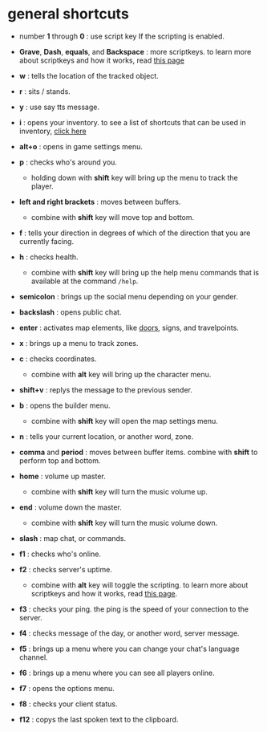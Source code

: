 # general shortcuts


* number **1** through **0** : use script key If the scripting is enabled.
* **Grave**, **Dash**, **equals**, and **Backspace** : more scriptkeys.
to learn more about scriptkeys and how it works, read [this page](../../general/scriptkeys "learn more about scriptkeys in general!")

* **w** : tells the location of the tracked object.
* **r** : sits / stands.
* **y** : use say tts message.
* **i** : opens your inventory. to see a list of shortcuts that can be used in inventory, [click here](../inventory "learn more about inventory and its shortcuts!")
* **alt+o** : opens in game settings menu.
* **p** : checks who's around you.
	* holding down with **shift** key will bring up the menu to track the player.
* **left and right brackets** : moves between buffers.
	* combine with **shift** key will move top and bottom.
* **f** : tells your direction in degrees of which of the direction that you are currently facing.
* **h** : checks health.
	* combine with **shift** key will bring up the help menu commands that is available at the command `/help`.
* **semicolon** : brings up the social menu depending on your gender.
* **backslash** : opens public chat.
* **enter** : activates map elements, like [doors](../../map/builder/door), signs, and travelpoints.
* **x** : brings up a menu to track zones.
* **c** : checks coordinates.
	* combine with **alt** key will bring up the character menu.
* **shift+v** : replys the message to the previous sender.
* **b** : opens the builder menu.
	* combine with **shift** key will open the map settings menu.
* **n** : tells your current location, or another word, zone.
* **comma** and **period** : moves between buffer items. combine with **shift** to perform top and bottom.
* **home** : volume up master.
	* combine with **shift** key will turn the music volume up.
* **end** : volume down the master.
	* combine with **shift** key will turn the music volume down.
* **slash** : map chat, or commands.
* **f1** : checks who's online.
* **f2** : checks server's uptime.
	* combine with **alt** key will toggle the scripting. to learn more about scriptkeys and how it works, read [this page](../../general/scriptkeys "learn more about scriptkeys in general!").
* **f3** : checks your ping. the ping is the speed of your connection to the server.
* **f4** : checks message of the day, or another word, server message.
* **f5** : brings up a menu where you can change your chat's language channel.
* **f6** : brings up a menu where you can see all players online.
* **f7** : opens the options menu.
* **f8** : checks your client status.
* **f12** : copys the last spoken text to the clipboard.